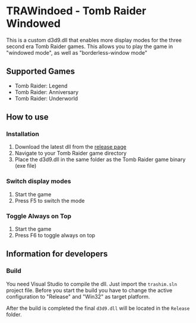 # TRAWindoed - Tomb Raider Windowed
This is a custom d3d9.dll that enables more display modes for the three second era Tomb Raider games. This allows you to play the game in "windowed mode", as well as "borderless-window mode"

## Supported Games
* Tomb Raider: Legend
* Tomb Raider: Anniversary
* Tomb Raider: Underworld

## How to use
### Installation
1. Download the latest dll from the [release page](https://github.com/chreden/trawindowed/releases/)
2. Navigate to your Tomb Raider game directory
3. Place the d3d9.dll in the same folder as the Tomb Raider game binary (exe file)

### Switch display modes
1. Start the game
2. Press F5 to switch the mode

### Toggle Always on Top
1. Start the game
2. Press F6 to toggle always on top

## Information for developers
### Build
You need Visual Studio to compile the dll. Just import the ```trashim.sln``` project file. Before you start the build you have to change the active configuration to "Release" and "Win32" as target platform.

After the build is completed the final ```d3d9.dll``` will be located in the ```Release``` folder.